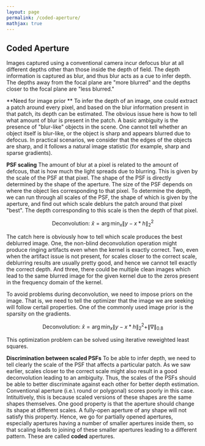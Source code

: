 ```yaml
---
layout: page
permalink: /coded-aperture/
mathjax: true
---
```

## Coded Aperture

Images captured using a conventional camera incur defocus blur at all
different depths other than those inside the depth of field. The depth
information is captured as blur, and thus blur acts as a cue to infer
depth. The depths away from the focal plane are "more blurred" and the
depths closer to the focal plane are "less blurred." 

**Need for image prior **
To infer the depth of an image, one could extract a patch around every
pixel, and based on the blur information present in that patch, its
depth can be estimated. The obvious issue here is how to tell what
amount of blur is present in the patch. A basic ambiguity is the
presence of "blur-like" objects in the scene. One cannot tell whether
an object itself is blur-like, or the object is sharp and appears
blurred due to defocus. In practical scenarios, we consider that the
edges of the objects are sharp, and it follows a natural image
statistic (for example, sharp and sparse gradients). 

**PSF scaling**
The amount of blur at a pixel is related to the amount of defcous,
that is how much the light spreads due to blurring. This is given by
the scale of the PSF at that pixel. The shape of the PSF is directly
determined by the shape of the aperture. The size of the PSF depends
on where the object lies corresponding to that pixel. To determine the
depth, we can run through all scales of the PSF, the shape of which is
given by the aperture, and find out which scale deblurs the patch
around that pixel "best". The depth corresponding to this scale is
then the depth of that pixel.

$$
\text{Deconvolution: } \hat{x} = \arg \min_x \|y - x \ast h\|_2^2 
$$

The catch here is obviously how to tell which scale produces the best
deblurred image. One, the non-blind deconvolution operation might produce
ringing artifacts even when the kernel is exactly correct. Two, even when
the artifact issue is not present, for scales closer to the correct
scale, deblurring results are usually pretty good, and hence we cannot
tell exactly the correct depth. And three, there could be multiple
clean images which lead to the same blurred image for the given kernel
due to the zeros present in the frequency domain of the kernel.

To avoid problems during deconvolution, we need to impose priors on
the image. That is, we need to tell the optimizer that the image we
are seeking will follow certail properties. One of the commonly used
image prior is the sparsity on the gradients. 

$$
\text{Deconvolution: } \hat{x} = \arg \min_x \|y - x \ast h \|_2^2 +
\| \nabla \|_{0.8}
$$

This optimization problem can be solved using iterative reweighted
least squares.

**Discrimination between scaled PSFs**
To be able to infer depth, we need to tell clearly the scale of the
PSF that affects a particular patch. As we saw earlier, scales closer
to the correct scale might also result in a good deconvolution leading
to an ambiguity. Thus, the scales of the PSFs should be able to better
discriminate against each other for better depth
estimation. Conventional aperture (i.e.\ round or polygonal) scores
poorly in this case. Intituitively, this is because scaled versions of
these shapes are the same shapes themselves. One good property is that
the aperture should change its shape at different scales. A fully-open
aperture of any shape will not satisfy this property. Hence, we go for
partially opened apertures, especially apertures having a number of
smaller apertures inside them, so that scaling leads to joining of
these smaller apertures leading to a different pattern. These are
called __coded__ apertures.